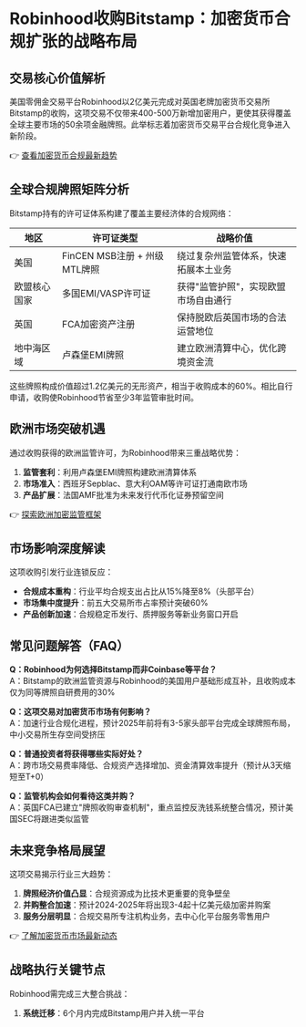# Robinhood收购Bitstamp：加密货币合规扩张的战略布局

## 交易核心价值解析
美国零佣金交易平台Robinhood以2亿美元完成对英国老牌加密货币交易所Bitstamp的收购，这项交易不仅带来400-500万新增加密用户，更使其获得覆盖全球主要市场的50余项金融牌照。此举标志着加密货币交易平台合规化竞争进入新阶段。

👉 [查看加密货币合规最新趋势](https://bit.ly/okx_welcome)

## 全球合规牌照矩阵分析
Bitstamp持有的许可证体系构建了覆盖主要经济体的合规网络：

| 地区          | 许可证类型                     | 战略价值                                   |
|---------------|------------------------------|------------------------------------------|
| 美国          | FinCEN MSB注册 + 州级MTL牌照  | 绕过复杂州监管体系，快速拓展本土业务       |
| 欧盟核心国家  | 多国EMI/VASP许可证             | 获得"监管护照"，实现欧盟市场自由通行       |
| 英国          | FCA加密资产注册               | 保持脱欧后英国市场的合法运营地位           |
| 地中海区域    | 卢森堡EMI牌照                 | 建立欧洲清算中心，优化跨境资金流           |

这些牌照构成价值超过1.2亿美元的无形资产，相当于收购成本的60%。相比自行申请，收购使Robinhood节省至少3年监管审批时间。

## 欧洲市场突破机遇
通过收购获得的欧洲监管许可，为Robinhood带来三重战略优势：
1. **监管套利**：利用卢森堡EMI牌照构建欧洲清算体系
2. **市场准入**：西班牙Sepblac、意大利OAM等许可证打通南欧市场
3. **产品扩展**：法国AMF批准为未来发行代币化证券预留空间

👉 [探索欧洲加密监管框架](https://bit.ly/okx_welcome)

## 市场影响深度解读
这项收购引发行业连锁反应：
- **合规成本重构**：行业平均合规支出占比从15%降至8%（头部平台）
- **市场集中度提升**：前五大交易所市占率预计突破60%
- **产品创新加速**：合规稳定币发行、质押服务等新业务窗口开启

## 常见问题解答（FAQ）

**Q：Robinhood为何选择Bitstamp而非Coinbase等平台？**  
A：Bitstamp的欧洲监管资源与Robinhood的美国用户基础形成互补，且收购成本仅为同等牌照自研费用的30%

**Q：这项交易对加密货币市场有何影响？**  
A：加速行业合规化进程，预计2025年前将有3-5家头部平台完成全球牌照布局，中小交易所生存空间受挤压

**Q：普通投资者将获得哪些实际好处？**  
A：跨市场交易费率降低、合规资产选择增加、资金清算效率提升（预计从3天缩短至T+0）

**Q：监管机构会如何看待这类并购？**  
A：英国FCA已建立"牌照收购审查机制"，重点监控反洗钱系统整合情况，预计美国SEC将跟进类似监管

## 未来竞争格局展望
这项交易揭示行业三大趋势：
1. **牌照经济价值凸显**：合规资源成为比技术更重要的竞争壁垒
2. **并购整合加速**：预计2024-2025年将出现3-4起十亿美元级加密并购案
3. **服务分层明显**：合规交易所专注机构业务，去中心化平台服务零售用户

👉 [了解加密货币市场最新动态](https://bit.ly/okx_welcome)

## 战略执行关键节点
Robinhood需完成三大整合挑战：
1. **系统迁移**：6个月内完成Bitstamp用户并入统一平台